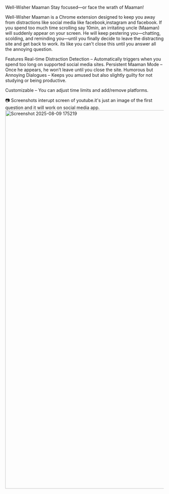 Well-Wisher Maaman
Stay focused—or face the wrath of Maaman!

Well-Wisher Maaman is a Chrome extension designed to keep you away from distractions like social media like facebook,instagram and facebook.
If you spend too much time scrolling say 10min, an irritating uncle (Maaman) will suddenly appear on your screen.
He will keep pestering you—chatting, scolding, and reminding you—until you finally decide to leave the distracting site and get back to work. its like you can't
close this until you answer all the annoying question.

Features
Real-time Distraction Detection – Automatically triggers when you spend too long on supported social media sites.
Persistent Maaman Mode – Once he appears, he won’t leave until you close the site.
Humorous but Annoying Dialogues – Keeps you amused but also slightly guilty for not studying or being productive.

Customizable – You can adjust time limits and add/remove platforms.

📷 Screenshots
interupt screen of youtube.it's just an image of the first question and it will work on social media app.
<img width="1920" height="1200" alt="Screenshot 2025-08-09 175219" src="https://github.com/user-attachments/assets/c00ce50f-5670-4674-ac21-f0d14e3338e4" />

